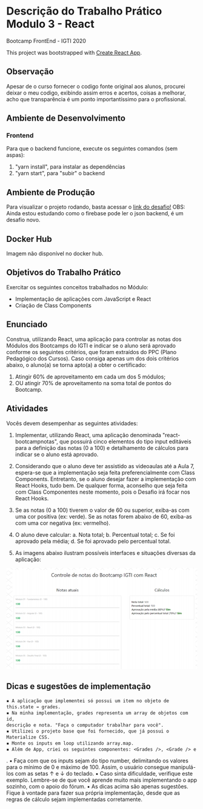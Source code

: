 # Descrição do Trabalho Prático Modulo 3 - React

Bootcamp FrontEnd - IGTI 2020

This project was bootstrapped with [Create React App](https://github.com/facebook/create-react-app).

## Observação

Apesar de o curso fornecer o codigo fonte original aos alunos, procurei deixar o meu codigo, exibindo assim erros e acertos, coisas a melhorar, acho que transparência é um ponto importantíssimo para o profissional.

## Ambiente de Desenvolvimento

### Frontend

Para que o backend funcione, execute os seguintes comandos (sem aspas):

1. "yarn install", para instalar as dependências
2. "yarn start", para "subir" o backend

## Ambiente de Produção

Para visualizar o projeto rodando, basta acessar o [link do desafio!](https://fabi-igti-vue.web.app/)
OBS: Ainda estou estudando como o firebase pode ler o json backend, é um desafio novo.

## Docker Hub

Imagem não disponível no docker hub.

## Objetivos do Trabalho Prático

Exercitar os seguintes conceitos trabalhados no Módulo:

- Implementação de aplicações com JavaScript e React
- Criação de Class Components

## Enunciado

Construa, utilizando React, uma aplicação para controlar as notas dos Módulos dos
Bootcamps do IGTI e indicar se o aluno será aprovado conforme os seguintes critérios,
que foram extraídos do PPC (Plano Pedagógico dos Cursos). Caso consiga apenas um
dos dois critérios abaixo, o aluno(a) se torna apto(a) a obter o certificado:

1. Atingir 60% de aproveitamento em cada um dos 5 módulos;
2. OU atingir 70% de aproveitamento na soma total de pontos do Bootcamp.

## Atividades

Vocês devem desempenhar as seguintes atividades:

1. Implementar, utilizando React, uma aplicação denominada "react-bootcampnotas", que possuirá cinco elementos do tipo input editáveis para a definição das
   notas (0 a 100) e detalhamento de cálculos para indicar se o aluno está aprovado.
2. Considerando que o aluno deve ter assistido as videoaulas até a Aula 7, espera-se
   que a implementação seja feita preferencialmente com Class Components.
   Entretanto, se o aluno desejar fazer a implementação com React Hooks, tudo
   bem. De qualquer forma, aconselho que seja feita com Class Componentes neste
   momento, pois o Desafio irá focar nos React Hooks.
3. Se as notas (0 a 100) tiverem o valor de 60 ou superior, exiba-as com uma cor
   positiva (ex: verde). Se as notas forem abaixo de 60, exiba-as com uma cor
   negativa (ex: vermelho).
4. O aluno deve calcular:
   a. Nota total;
   b. Percentual total;
   c. Se foi aprovado pela média;
   d. Se foi aprovado pelo percentual total.

5. As imagens abaixo ilustram possíveis interfaces e situações diversas da aplicação:

![alt text](https://github.com/FabianaTavares/modulo3-React-trabalho-pratico/blob/main/public/imagem_trabalho.PNG)

## Dicas e sugestões de implementação

    ▪ A aplicação que implementei só possui um item no objeto de this.state ➔ grades.
    ▪ Na minha implementação, grades representa um array de objetos com id,
    descrição e nota. "Faça o computador trabalhar para você".
    ▪ Utilizei o projeto base que foi fornecido, que já possui o Materialize CSS.
    ▪ Monte os inputs em loop utilizando array.map.
    ▪ Além de App, criei os seguintes componentes: <Grades />, <Grade /> e

<Calculations />.
▪ Faça com que os inputs sejam do tipo number, delimitando os valores para o
mínimo de 0 e máximo de 100. Assim, o usuário consegue manipulá-los com as
setas ↑ e ↓ do teclado.
▪ Caso sinta dificuldade, verifique este exemplo. Lembre-se de que você aprende
muito mais implementando o app sozinho, com o apoio do fórum.
▪ As dicas acima são apenas sugestões. Fique à vontade para fazer sua própria
implementação, desde que as regras de cálculo sejam implementadas
corretamente.
